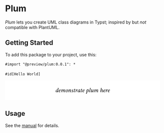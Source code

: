 # Plum

_Plum_ lets you create UML class diagrams in Typst; inspired by but _not_ compatible with PlantUML.

## Getting Started

To add this package to your project, use this:

```typ
#import "@preview/plum:0.0.1": *

#id[Hello World]
```

![Example](./thumbnail.png)

## Usage

See the [manual](docs/manual.pdf) for details.
